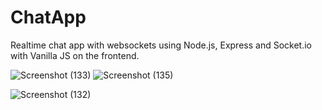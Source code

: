 # ChatApp
Realtime chat app with websockets using Node.js, Express and Socket.io with Vanilla JS on the frontend.

![Screenshot (133)](https://user-images.githubusercontent.com/93007935/153645119-3de8e298-b28d-45d6-9360-5ce4fa1c3d59.png)
![Screenshot (135)](https://user-images.githubusercontent.com/93007935/153645318-7068dea4-d05b-4e0e-8e4e-00e7f815ef90.png)

![Screenshot (132)](https://user-images.githubusercontent.com/93007935/153645140-7cc2890f-844b-4fea-a015-79254a49e893.png)
